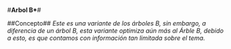 #__Arbol B*__#

##Concepto##
*Este es una variante de los árboles B, sin embargo, a diferencia de un árbol B, esta variante optimiza aún más al Árble B, debido a esto, es que contamos con información tan limitada sobre el tema.*



